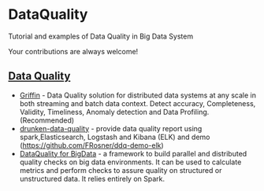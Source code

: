 # DataQuality
Tutorial and examples of Data Quality in Big Data System



Your contributions are always welcome!

## [Data Quality](#data-quality)
   * [Griffin](https://github.com/eBay/griffin) - Data Quality solution for distributed data systems at any scale in both streaming and batch data context. Detect accuracy, Completeness, Validity, Timeliness, Anomaly detection and Data Profiling. (Recommended)
   * [drunken-data-quality](https://github.com/FRosner/drunken-data-quality) - provide data quality report using spark,Elasticsearch, Logstash and Kibana (ELK) and demo (https://github.com/FRosner/ddq-demo-elk)
   * [DataQuality for BigData](https://github.com/agile-lab-dev/DataQuality) - a framework to build parallel and distributed quality checks on big data environments. It can be used to calculate metrics and perform checks to assure quality on structured or unstructured data. It relies entirely on Spark.
   
